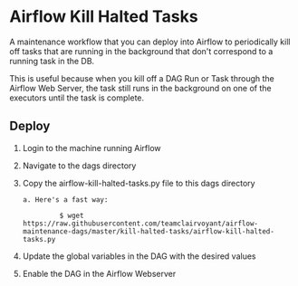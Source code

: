 # Airflow Kill Halted Tasks

A maintenance workflow that you can deploy into Airflow to periodically kill off tasks that are running in the background that don't correspond to a running task in the DB.

This is useful because when you kill off a DAG Run or Task through the Airflow Web Server, the task still runs in the background on one of the executors until the task is complete.

## Deploy

1. Login to the machine running Airflow

2. Navigate to the dags directory

3. Copy the airflow-kill-halted-tasks.py file to this dags directory

       a. Here's a fast way:

                $ wget https://raw.githubusercontent.com/teamclairvoyant/airflow-maintenance-dags/master/kill-halted-tasks/airflow-kill-halted-tasks.py
        
4. Update the global variables in the DAG with the desired values

5. Enable the DAG in the Airflow Webserver
